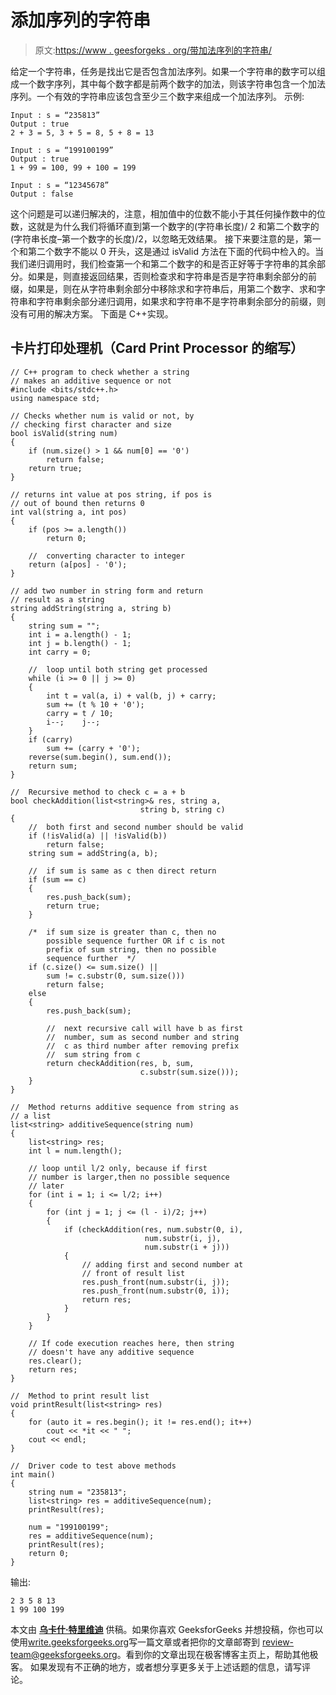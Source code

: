 # 添加序列的字符串

> 原文:[https://www . geesforgeks . org/带加法序列的字符串/](https://www.geeksforgeeks.org/string-with-additive-sequence/)

给定一个字符串，任务是找出它是否包含加法序列。如果一个字符串的数字可以组成一个数字序列，其中每个数字都是前两个数字的加法，则该字符串包含一个加法序列。一个有效的字符串应该包含至少三个数字来组成一个加法序列。
示例:

```
Input : s = “235813”
Output : true
2 + 3 = 5, 3 + 5 = 8, 5 + 8 = 13

Input : s = “199100199”
Output : true
1 + 99 = 100, 99 + 100 = 199

Input : s = “12345678”
Output : false
```

这个问题是可以递归解决的，注意，相加值中的位数不能小于其任何操作数中的位数，这就是为什么我们将循环直到第一个数字的(字符串长度)/ 2 和第二个数字的(字符串长度–第一个数字的长度)/2，以忽略无效结果。
接下来要注意的是，第一个和第二个数字不能以 0 开头，这是通过 isValid 方法在下面的代码中检入的。当我们递归调用时，我们检查第一个和第二个数字的和是否正好等于字符串的其余部分。如果是，则直接返回结果，否则检查求和字符串是否是字符串剩余部分的前缀，如果是，则在从字符串剩余部分中移除求和字符串后，用第二个数字、求和字符串和字符串剩余部分递归调用，如果求和字符串不是字符串剩余部分的前缀，则没有可用的解决方案。
下面是 C++实现。

## 卡片打印处理机（Card Print Processor 的缩写）

```
// C++ program to check whether a string
// makes an additive sequence or not
#include <bits/stdc++.h>
using namespace std;

// Checks whether num is valid or not, by
// checking first character and size
bool isValid(string num)
{
    if (num.size() > 1 && num[0] == '0')
        return false;
    return true;
}

// returns int value at pos string, if pos is
// out of bound then returns 0
int val(string a, int pos)
{
    if (pos >= a.length())
        return 0;

    //  converting character to integer
    return (a[pos] - '0');
}

// add two number in string form and return
// result as a string
string addString(string a, string b)
{
    string sum = "";
    int i = a.length() - 1;
    int j = b.length() - 1;
    int carry = 0;

    //  loop until both string get processed
    while (i >= 0 || j >= 0)
    {
        int t = val(a, i) + val(b, j) + carry;
        sum += (t % 10 + '0');
        carry = t / 10;
        i--;    j--;
    }
    if (carry)
        sum += (carry + '0');
    reverse(sum.begin(), sum.end());
    return sum;
}

//  Recursive method to check c = a + b
bool checkAddition(list<string>& res, string a,
                             string b, string c)
{
    //  both first and second number should be valid
    if (!isValid(a) || !isValid(b))
        return false;
    string sum = addString(a, b);

    //  if sum is same as c then direct return
    if (sum == c)
    {
        res.push_back(sum);
        return true;
    }

    /*  if sum size is greater than c, then no
        possible sequence further OR if c is not
        prefix of sum string, then no possible
        sequence further  */
    if (c.size() <= sum.size() ||
        sum != c.substr(0, sum.size()))
        return false;
    else
    {
        res.push_back(sum);

        //  next recursive call will have b as first
        //  number, sum as second number and string
        //  c as third number after removing prefix
        //  sum string from c
        return checkAddition(res, b, sum,
                             c.substr(sum.size()));
    }
}

//  Method returns additive sequence from string as
// a list
list<string> additiveSequence(string num)
{
    list<string> res;
    int l = num.length();

    // loop until l/2 only, because if first
    // number is larger,then no possible sequence
    // later
    for (int i = 1; i <= l/2; i++)
    {
        for (int j = 1; j <= (l - i)/2; j++)
        {
            if (checkAddition(res, num.substr(0, i),
                              num.substr(i, j),
                              num.substr(i + j)))
            {
                // adding first and second number at
                // front of result list
                res.push_front(num.substr(i, j));
                res.push_front(num.substr(0, i));
                return res;
            }
        }
    }

    // If code execution reaches here, then string
    // doesn't have any additive sequence
    res.clear();
    return res;
}

//  Method to print result list
void printResult(list<string> res)
{
    for (auto it = res.begin(); it != res.end(); it++)
        cout << *it << " ";
    cout << endl;
}

//  Driver code to test above methods
int main()
{
    string num = "235813";
    list<string> res = additiveSequence(num);
    printResult(res);

    num = "199100199";
    res = additiveSequence(num);
    printResult(res);
    return 0;
}
```

输出:

```
2 3 5 8 13 
1 99 100 199 
```

本文由 [**乌卡什·特里维迪**](https://in.linkedin.com/in/utkarsh-trivedi-253069a7) 供稿。如果你喜欢 GeeksforGeeks 并想投稿，你也可以使用[write.geeksforgeeks.org](https://write.geeksforgeeks.org)写一篇文章或者把你的文章邮寄到 review-team@geeksforgeeks.org。看到你的文章出现在极客博客主页上，帮助其他极客。
如果发现有不正确的地方，或者想分享更多关于上述话题的信息，请写评论。
